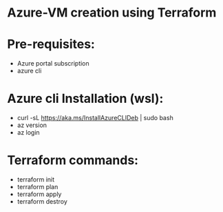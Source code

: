 # Azure-VM creation using Terraform

# Pre-requisites:
- Azure portal subscription
- azure cli
# Azure cli Installation (wsl):
- curl -sL https://aka.ms/InstallAzureCLIDeb | sudo bash
- az version
- az login
# Terraform commands:
- terraform init
- terraform plan
- terraform apply
- terraform destroy
